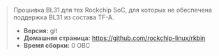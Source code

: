 > Прошивка BL31 для тех Rockchip SoC, для которых не обеспечена поддержка BL31 из состава TF-A.
> - **Версия:** git
> - **Домашняя страница:** <https://github.com/rockchip-linux/rkbin>
> - **Время сборки:** 0 ОВС
